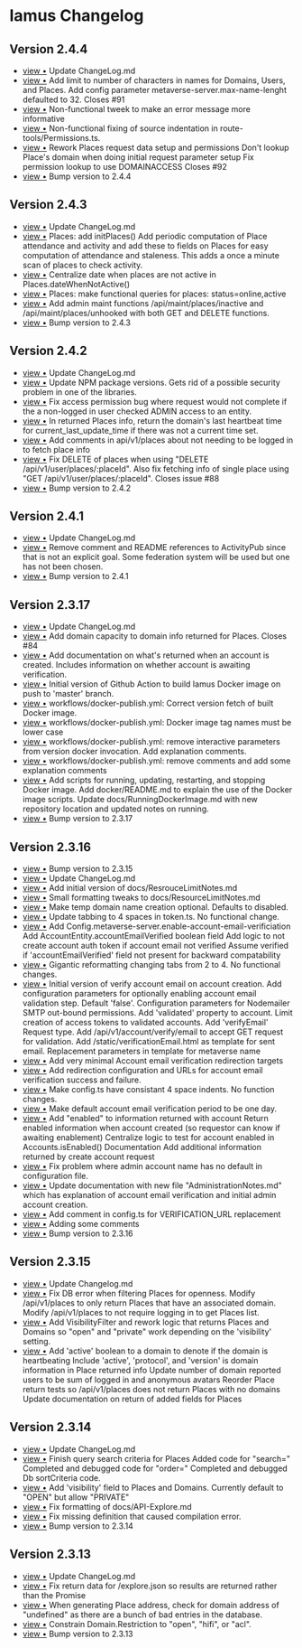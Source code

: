 # Iamus Changelog
## Version 2.4.4

<ul>
<li><a href="http://github.com/vircadia/Iamus/commit/2dc2adfbf745a483e3f8c8f39d736795468f5d08">view &bull;</a> Update ChangeLog.md</li> 
<li><a href="http://github.com/vircadia/Iamus/commit/f665ee214b9ef6b0b4b7fa34a94f6007a16de6fc">view &bull;</a> Add limit to number of characters in names for Domains, Users, and Places. Add config parameter metaverse-server.max-name-lenght defaulted to 32. Closes #91</li> 
<li><a href="http://github.com/vircadia/Iamus/commit/a871f5982570b0c5a18c8e0a4142cccca9b53822">view &bull;</a> Non-functional tweek to make an error message more informative</li> 
<li><a href="http://github.com/vircadia/Iamus/commit/edb3c26041b014d1750297a843c64262704a3a98">view &bull;</a> Non-functional fixing of source indentation in route-tools/Permissions.ts.</li> 
<li><a href="http://github.com/vircadia/Iamus/commit/1f055a6c7d3762d44aafcda19d57195bdc161182">view &bull;</a> Rework Places request data setup and permissions     Don't lookup Place's domain when doing initial request parameter setup     Fix permission lookup to use DOMAINACCESS Closes #92</li> 
<li><a href="http://github.com/vircadia/Iamus/commit/6ca25d3a8cb3aefd1afe542f004daf5519611109">view &bull;</a> Bump version to 2.4.4</li> 
</ul>

## Version 2.4.3

<ul>
<li><a href="http://github.com/vircadia/Iamus/commit/5509f626995dadd63a897ad96b77940a480beb2d">view &bull;</a> Update ChangeLog.md</li> 
<li><a href="http://github.com/vircadia/Iamus/commit/09edda774cf1416b3901989d1f7bd8fadb149aaf">view &bull;</a> Places: add initPlaces()     Add periodic computation of Place attendance and activity and add these     to fields on Places for easy computation of attendance and staleness.     This adds a once a minute scan of places to check activity.</li> 
<li><a href="http://github.com/vircadia/Iamus/commit/12f635a0702f23e7014074b3ec5bed1e9035f553">view &bull;</a> Centralize date when places are not active in Places.dateWhenNotActive()</li> 
<li><a href="http://github.com/vircadia/Iamus/commit/24020bdda186e1badcb0abce59417253b50b6626">view &bull;</a> Places: make functional queries for places: status=online,active</li> 
<li><a href="http://github.com/vircadia/Iamus/commit/bafe73bb0cc025f407fdc85343cc8da379b6ca88">view &bull;</a> Add admin maint functions /api/maint/places/inactive and /api/maint/places/unhooked     with both GET and DELETE functions.</li> 
<li><a href="http://github.com/vircadia/Iamus/commit/737e2d00cd09c428268660672460db12414258f8">view &bull;</a> Bump version to 2.4.3</li> 
</ul>

## Version 2.4.2

<ul>
<li><a href="http://github.com/vircadia/Iamus/commit/2521dc9e79fd1ceaabae68636bf659ce9b1659a9">view &bull;</a> Update ChangeLog.md</li> 
<li><a href="http://github.com/vircadia/Iamus/commit/24e561e8701591b4f38d5c290cab095367b91abf">view &bull;</a> Update NPM package versions.     Gets rid of a possible security problem in one of the libraries.</li> 
<li><a href="http://github.com/vircadia/Iamus/commit/6d064b757e8b68ba77d90b9ea0ff39481435e52c">view &bull;</a> Fix access permission bug where request would not complete if the a non-logged in user checked ADMIN access to an entity.</li> 
<li><a href="http://github.com/vircadia/Iamus/commit/881162de6cd704ea7bf132db51f7d5f69b03d572">view &bull;</a> In returned Places info, return the domain's last heartbeat time     for current_last_update_time if there was not a current time set.</li> 
<li><a href="http://github.com/vircadia/Iamus/commit/36359c2197035e4b0671e317d6df02a2e4c6c9a3">view &bull;</a> Add comments in api/v1/places about not needing to be logged in to fetch place info</li> 
<li><a href="http://github.com/vircadia/Iamus/commit/2a42438b1b0d3f21c0a14016738ee4909723b7b0">view &bull;</a> Fix DELETE of places when using "DELETE /api/v1/user/places/:placeId". Also fix fetching info of single place using "GET /api/v1/user/places/:placeId". Closes issue #88</li> 
<li><a href="http://github.com/vircadia/Iamus/commit/07816497bc136d4ebceb34249fd87369dfede9bb">view &bull;</a> Bump version to 2.4.2</li> 
</ul>

## Version 2.4.1

<ul>
<li><a href="http://github.com/vircadia/Iamus/commit/a269b7015d5993b0f84a7a2c1bfa11c4036434fc">view &bull;</a> Update ChangeLog.md</li> 
<li><a href="http://github.com/vircadia/Iamus/commit/2982560c3749eacf6b29d4210052ff9bf220bd79">view &bull;</a> Remove comment and README references to ActivityPub since that is not     an explicit goal. Some federation system will be used but one has     not been chosen.</li> 
<li><a href="http://github.com/vircadia/Iamus/commit/03b96cb03447c774328fd927265025dec2a9172b">view &bull;</a> Bump version to 2.4.1</li> 
</ul>

## Version 2.3.17

<ul>
<li><a href="http://github.com/vircadia/Iamus/commit/91d5b790e49ee1353e466e9e2469b74cc0af9d68">view &bull;</a> Update ChangeLog.md</li> 
<li><a href="http://github.com/vircadia/Iamus/commit/6b7ca04fee6831ec3fefe50b77407619451f7a74">view &bull;</a> Add domain capacity to domain info returned for Places. Closes #84</li> 
<li><a href="http://github.com/vircadia/Iamus/commit/7138965758c463861b2cd43f635093f800247723">view &bull;</a> Add documentation on what's returned when an account is created.     Includes information on whether account is awaiting verification.</li> 
<li><a href="http://github.com/vircadia/Iamus/commit/c4b7bdaaa42a441cef0f215af98c67f90247d54b">view &bull;</a> Initial version of Github Action to build Iamus Docker image on     push to 'master' branch.</li> 
<li><a href="http://github.com/vircadia/Iamus/commit/f42e2db4b7d8e88297d36734aaaa0d2e8226fd02">view &bull;</a> workflows/docker-publish.yml: Correct version fetch of built Docker image.</li> 
<li><a href="http://github.com/vircadia/Iamus/commit/48a6a59114a128337060afc2c07476875b7fe710">view &bull;</a> workflows/docker-publish.yml: Docker image tag names must be lower case</li> 
<li><a href="http://github.com/vircadia/Iamus/commit/9931a92b1755c65600b23942b5efa5670b6e94fa">view &bull;</a> workflows/docker-publish.yml: remove interactive parameters from version docker invocation.     Add explanation comments.</li> 
<li><a href="http://github.com/vircadia/Iamus/commit/e28c49c6831cc1a7b4c9b2b4e8aa47a13412b782">view &bull;</a> workflows/docker-publish.yml: remove comments and add some explanation comments</li> 
<li><a href="http://github.com/vircadia/Iamus/commit/b38b693ee7c37a268fe9c4a18fe74393912ecea1">view &bull;</a> Add scripts for running, updating, restarting, and stopping Docker image. Add docker/README.md to explain the use of the Docker image scripts. Update docs/RunningDockerImage.md with new repository location and     updated notes on running.</li> 
<li><a href="http://github.com/vircadia/Iamus/commit/33847c790d8740f6466cf5a0fd0185957f8c0f53">view &bull;</a> Bump version to 2.3.17</li> 
</ul>

## Version 2.3.16

<ul>
<li><a href="http://github.com/vircadia/Iamus/commit/747ea7b94c816798397d8da6227f7bd25cf47156">view &bull;</a> Bump version to 2.3.15</li> 
<li><a href="http://github.com/vircadia/Iamus/commit/2243f6f0e48e9799b8b7190da68a9813034b5648">view &bull;</a> Update ChangeLog.md</li> 
<li><a href="http://github.com/vircadia/Iamus/commit/6d84f98bc640840d8066412e0a5351f18ad4d42b">view &bull;</a> Add initial version of docs/ResrouceLimitNotes.md</li> 
<li><a href="http://github.com/vircadia/Iamus/commit/e49048b332558bff0c5751c80de07fae08440bac">view &bull;</a> Small formatting tweaks to docs/ResourceLimitNotes.md</li> 
<li><a href="http://github.com/vircadia/Iamus/commit/94a1633651306025652742f536f4c40b74585322">view &bull;</a> Make temp domain name creation optional. Defaults to disabled.</li> 
<li><a href="http://github.com/vircadia/Iamus/commit/608e8a2f33cbc7eb12b694608ff58152e4a5d643">view &bull;</a> Update tabbing to 4 spaces in token.ts. No functional change.</li> 
<li><a href="http://github.com/vircadia/Iamus/commit/6a482b7a6f3f0a3df285a45f4a2d39f6fbb10ad7">view &bull;</a> Add Config.metaverse-server.enable-account-email-verificiation Add AccountEntity.accountEmailVerified boolean field Add logic to not create account auth token if account email not verified     Assume verified if 'accountEmailVerified' field not present for backward compatability</li> 
<li><a href="http://github.com/vircadia/Iamus/commit/16b965bf886283d03d23024255ecd953c026b372">view &bull;</a> Gigantic reformatting changing tabs from 2 to 4. No functional changes.</li> 
<li><a href="http://github.com/vircadia/Iamus/commit/418811fdd22ecf724da04d03ca2da521c4463ba7">view &bull;</a> Initial version of verify account email on account creation. Add configuration parameters for optionally enabling account email validation step.     Default 'false'.     Configuration parameters for Nodemailer SMTP out-bound permissions. Add 'validated' property to account.     Limit creation of access tokens to validated accounts. Add 'verifyEmail' Request type. Add /api/v1/account/verify/email to accept GET request for validation. Add /static/verificationEmail.html as template for sent email.     Replacement parameters in template for metaverse name</li> 
<li><a href="http://github.com/vircadia/Iamus/commit/f374a6d3c403cfbc157c376a921c2262e48221bf">view &bull;</a> Add very minimal Account email verification redirection targets</li> 
<li><a href="http://github.com/vircadia/Iamus/commit/f96504d463712d02f0c02874cb3b1e0b4d3712fd">view &bull;</a> Add redirection configuration and URLs for account email verification success and failure.</li> 
<li><a href="http://github.com/vircadia/Iamus/commit/a690b49982cc56fec1f09c747ac8fa410a6a28d8">view &bull;</a> Make config.ts have consistant 4 space indents. No function changes.</li> 
<li><a href="http://github.com/vircadia/Iamus/commit/6e2ae14e7c31b8c1d4bb4e9a15f069db7dff865e">view &bull;</a> Make default account email verification period to be one day.</li> 
<li><a href="http://github.com/vircadia/Iamus/commit/5fac583ee1d027b68ad384c13c079125b6854215">view &bull;</a> Add "enabled" to information returned with account Return enabled information when account created (so requestor can know if awaiting enablement) Centralize logic to test for account enabled in Accounts.isEnabled() Documentation     Add additional information returned by create account request</li> 
<li><a href="http://github.com/vircadia/Iamus/commit/641112cffcdb5cceef5652e91bbdf89ca449a807">view &bull;</a> Fix problem where admin account name has no default in configuration file.</li> 
<li><a href="http://github.com/vircadia/Iamus/commit/8a2af18961f9c402f545d86fdb6ed9b24f740766">view &bull;</a> Update documentation with new file "AdministrationNotes.md" which has explanation of account email verification and initial admin account creation.</li> 
<li><a href="http://github.com/vircadia/Iamus/commit/91d566452f16893fea8896761a3146c36e4e4c79">view &bull;</a> Add comment in config.ts for VERIFICATION_URL replacement</li> 
<li><a href="http://github.com/vircadia/Iamus/commit/5c8d002b8f5b8119d16832b6cdae3566e7decd9c">view &bull;</a> Adding some comments</li> 
<li><a href="http://github.com/vircadia/Iamus/commit/787c7903761bcb376d296569aeafa1e6a77197c4">view &bull;</a> Bump version to 2.3.16</li> 
</ul>

## Version 2.3.15

<ul>
<li><a href="http://github.com/vircadia/Iamus/commit/e58ece2f451b33971c6d4de2f4d8985771661082">view &bull;</a> Update Changelog.md</li> 
<li><a href="http://github.com/vircadia/Iamus/commit/1201064098fabd50b490081310cc546b9d341998">view &bull;</a> Fix DB error when filtering Places for openness. Modify /api/v1/places to only return Places that have an associated domain. Modify /api/v1/places to not require logging in to get Places list.</li> 
<li><a href="http://github.com/vircadia/Iamus/commit/b6799ed94315f9d25e5d5eb78c122f505b6d5fb0">view &bull;</a> Add VisibilityFilter and rework logic that returns Places and Domains     so "open" and "private" work depending on the 'visibility' setting.</li> 
<li><a href="http://github.com/vircadia/Iamus/commit/1f58e1575963312a9ac1d57bbc5988e389ef4d92">view &bull;</a> Add 'active' boolean to a domain to denote if the domain is heartbeating Include 'active', 'protocol', and 'version' is domain information in Place returned info Update number of domain reported users to be sum of logged in and anonymous avatars Reorder Place return tests so /api/v1/places does not return Places with no domains Update documentation on return of added fields for Places</li> 
</ul>

## Version 2.3.14

<ul>
<li><a href="http://github.com/vircadia/Iamus/commit/da3e3628f0bb0e003bc332d245071518a61dad95">view &bull;</a> Update ChangeLog.md</li> 
<li><a href="http://github.com/vircadia/Iamus/commit/6ad6fde681ecde16a5686b71e02e8e5999136e14">view &bull;</a> Finish query search criteria for Places     Added code for "search="     Completed and debugged code for "order=" Completed and debugged Db sortCriteria code.</li> 
<li><a href="http://github.com/vircadia/Iamus/commit/cd62e04bea6a1478475713e6f2697840a20cd935">view &bull;</a> Add 'visibility' field to Places and Domains.     Currently default to "OPEN" but allow "PRIVATE"</li> 
<li><a href="http://github.com/vircadia/Iamus/commit/2992085df3d9032f89669f7b61bbd268f3715385">view &bull;</a> Fix formatting of docs/API-Explore.md</li> 
<li><a href="http://github.com/vircadia/Iamus/commit/2cef6bad6551d7ff12569259e83a984d47674bae">view &bull;</a> Fix missing definition that caused compilation error.</li> 
<li><a href="http://github.com/vircadia/Iamus/commit/3c368663b3385d3b00e233b3553c1b9f38b51fb4">view &bull;</a> Bump version to 2.3.14</li> 
</ul>

## Version 2.3.13

<ul>
<li><a href="http://github.com/vircadia/Iamus/commit/7bdfdb0bc899dcc7a81941d47777d8321fbbd10b">view &bull;</a> Update ChangeLog.md</li> 
<li><a href="http://github.com/vircadia/Iamus/commit/0b84cfb886e38c0bad07a79a0da8517bf6e62ebe">view &bull;</a> Fix return data for /explore.json so results are returned rather than the Promise</li> 
<li><a href="http://github.com/vircadia/Iamus/commit/b43084967d9c940cc06272fa2744808caca183c9">view &bull;</a> When generating Place address, check for domain address of "undefined" as     there are a bunch of bad entries in the database.</li> 
<li><a href="http://github.com/vircadia/Iamus/commit/b72262c3210dcce6eac32a96cf8a5cc4792a53f1">view &bull;</a> Constrain Domain.Restriction to "open", "hifi", or "acl".</li> 
<li><a href="http://github.com/vircadia/Iamus/commit/b7c32fc799f6709ef7f395f1925b4a837979bdef">view &bull;</a> Bump version to 2.3.13</li> 
</ul>

